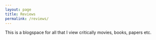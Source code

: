 ```yaml
---
layout: page
title: Reviews
permalink: /reviews/
---
```

 This is a blogspace for all that I view critically movies, books, papers etc. 

 